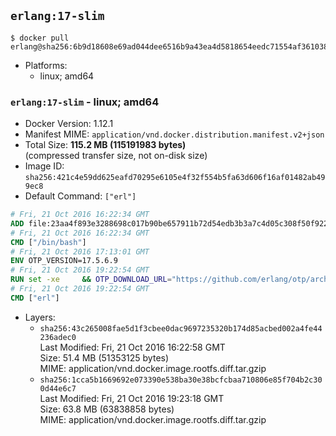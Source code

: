 ## `erlang:17-slim`

```console
$ docker pull erlang@sha256:6b9d18608e69ad044dee6516b9a43ea4d5818654eedc71554af361038920d4ca
```

-	Platforms:
	-	linux; amd64

### `erlang:17-slim` - linux; amd64

-	Docker Version: 1.12.1
-	Manifest MIME: `application/vnd.docker.distribution.manifest.v2+json`
-	Total Size: **115.2 MB (115191983 bytes)**  
	(compressed transfer size, not on-disk size)
-	Image ID: `sha256:421c4e59dd625eafd70295e6105e4f32f554b5fa63d606f16af01482ab499ec8`
-	Default Command: `["erl"]`

```dockerfile
# Fri, 21 Oct 2016 16:22:34 GMT
ADD file:23aa4f893e3288698c017b90be657911b72d54edb3b3a7c4d05c308f50f9228f in / 
# Fri, 21 Oct 2016 16:22:34 GMT
CMD ["/bin/bash"]
# Fri, 21 Oct 2016 17:13:01 GMT
ENV OTP_VERSION=17.5.6.9
# Fri, 21 Oct 2016 19:22:54 GMT
RUN set -xe 	&& OTP_DOWNLOAD_URL="https://github.com/erlang/otp/archive/OTP-$OTP_VERSION.tar.gz" 	&& OTP_DOWNLOAD_SHA256="387c612d1bc5ffbc68db7d05c3655804b310facc8bad921a3e0f3391970bc522" 	&& runtimeDeps=' 		libodbc1 		libssl1.0.0 	' 	&& buildDeps=' 		curl 		ca-certificates 		autoconf 		gcc 		make 		libncurses-dev 		unixodbc-dev 		libssl-dev 	' 	&& apt-get update 	&& apt-get install -y --no-install-recommends $runtimeDeps 	&& apt-get install -y --no-install-recommends $buildDeps 	&& curl -fSL -o otp-src.tar.gz "$OTP_DOWNLOAD_URL" 	&& echo "$OTP_DOWNLOAD_SHA256 otp-src.tar.gz" | sha256sum -c - 	&& mkdir -p /usr/src/otp-src 	&& tar -xzf otp-src.tar.gz -C /usr/src/otp-src --strip-components=1 	&& rm otp-src.tar.gz 	&& cd /usr/src/otp-src 	&& ./otp_build autoconf 	&& ./configure 	&& make -j$(nproc) 	&& make install 	&& find /usr/local -name examples | xargs rm -rf 	&& apt-get purge -y --auto-remove $buildDeps 	&& rm -rf /usr/src/otp-src /var/lib/apt/lists/*
# Fri, 21 Oct 2016 19:22:54 GMT
CMD ["erl"]
```

-	Layers:
	-	`sha256:43c265008fae5d1f3cbee0dac9697235320b174d85acbed002a4fe44236adec0`  
		Last Modified: Fri, 21 Oct 2016 16:22:58 GMT  
		Size: 51.4 MB (51353125 bytes)  
		MIME: application/vnd.docker.image.rootfs.diff.tar.gzip
	-	`sha256:1cca5b1669692e073390e538ba30e38bcfcbaa710806e85f704b2c300d44e6c7`  
		Last Modified: Fri, 21 Oct 2016 19:23:18 GMT  
		Size: 63.8 MB (63838858 bytes)  
		MIME: application/vnd.docker.image.rootfs.diff.tar.gzip
